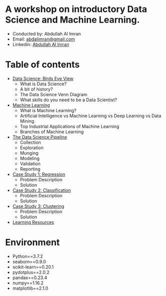 # A workshop on introductory Data Science and Machine Learning. 
* Conducted by: Abdullah Al Imran
* Email: [abdalimran@gmail.com]()
* Linkedin: [Abdullah Al Imran](https://www.linkedin.com/in/abdalimran/)

# Table of contents
* [Data Science: Birds Eye View](#data_science_view)
    * What is Data Science?
    * A bit of history?
    * The Data Science Venn Diagram
    * What skills do you need to be a Data Scientist?
* [Machine Learning](#machine_learning)
    * What is Machine Learning?
    * Artificial Intelligence vs Machine Learning vs Deep Learning vs Data Mining
    * Top Industrial Applications of Machine Learning
    * Branches of Machine Learning
* [The Data Science Pipeline](#ds_pipeline)
    * Collection
    * Exploration
    * Munging
    * Modeling
    * Validation
    * Reporting
* [Case Study 1: Regression](#case1)
    * Problem Description
    * Solution
* [Case Study 2: Classification](#case2)
    * Problem Description
    * Solution
* [Case Study 3: Clustering](#case1)
    * Problem Description
    * Solution
* [Learning Resources](#resources)

# Environment
* Python==3.7.2
* seaborn==0.9.0
* scikit-learn==0.20.1
* pydotplus==2.0.2
* pandas==0.23.4
* numpy==1.16.2
* matplotlib==2.1.0

